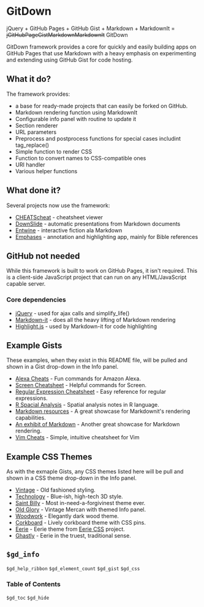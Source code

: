 # GitDown
jQuery + GitHub Pages + GitHub Gist + Markdown + MarkdownIt =  
~~jGitHubPageGistMarkdownMarkdownIt~~ GitDown

GitDown framework provides a core for quickly and easily building apps on GitHub Pages that use Markdown with a heavy emphasis on experimenting and extending using GitHub Gist for code hosting.

## What it do?
The framework provides:
- a base for ready-made projects that can easily be forked on GitHub.
- Markdown rendering function using MarkdownIt
- Configurable info panel with routine to update it
- Section renderer
- URL parameters
- Preprocess and postprocess functions for special cases includint tag_replace()
- Simple function to render CSS
- Function to convert names to CSS-compatible ones
- URI handler
- Various helper functions

## What done it?
Several projects now use the framework:
- [CHEATScheat](https://ugotsta.github.io/cheats/) - cheatsheet viewer
- [DownSlide](https://ugotsta.github.io/downslide/) - automatic presentations from Markdown documents
- [Entwine](https://ugotsta.github.io/entwine/) - interactive fiction ala Markdown
- [Emphases](https://ugotsta.github.io/emphases/) - annotation and highlighting app, mainly for Bible references

## GitHub not needed
While this framework is built to work on GitHub Pages, it isn't required. This is a client-side JavaScript project that can run on any HTML/JavaScript capable server.

### Core dependencies
- [jQuery](https://jquery.com/) - used for ajax calls and simplify_life()
- [Markdown-it](https://markdown-it.github.io/) - does all the heavy lifting of Markdown rendering
- [Highlight.js](https://highlightjs.org/) - used by Markdown-it for code highlighting

## Example Gists
These examples, when they exist in this README file, will be pulled and shown in a Gist drop-down in the Info panel.
- [Alexa Cheats](?gist=2a06603706fd7c2eb5c93f34ed316354) - Fun commands for Amazon Alexa.
- [Screen Cheatsheet](?gist=af918e1618682638aa82) - Helpful commands for Screen.
- [Regular Expression Cheatsheet](?gist=3893f6ac9447f7ee27fe) - Easy reference for regular expressions.
- [R Spacial Analysis](?gist=fc661f26ef51eae6377b) - Spatial analysis notes in R language.
- [Markdown resources](?gist=eba62d45c82d0767a5a0) - A great showcase for Markdownit's rendering capabilities.
- [An exhibit of Markdown](?gist=deb74713e6aff8fdfce2) - Another great showcase for Markdown rendering.
- [Vim Cheats](?gist=c002acb756d5cf09b1ad98494a81baa3) - Simple, intuitive cheatsheet for Vim

## Example CSS Themes
As with the exmaple Gists, any CSS themes listed here will be pull and shown in a CSS theme drop-down in the Info panel.
- [Vintage](?css=686ce03846004fd858579392ca0db2c1) - Old fashioned styling.
- [Technology](?css=adc373c2d5a5d2b07821686e93a9630b) - Blue-ish, high-tech 3D style.
- [Saint Billy](?css=76c39d26b1b44e07bd7a783311caded8) - Most in-need-a-forgivinest theme ever.
- [Old Glory](?css=43bff1c9c6ae8a829f67bd707ee8f142) - Vintage Mercan with themed Info panel.
- [Woodwork](?css=c604615983fc6cdd5ebdbdd053800298) - Elegantly dark wood theme.
- [Corkboard](?css=ada930f9dae1d0a8d95f41cb7a56d658) - Lively corkboard theme with CSS pins.
- [Eerie](?css=7ac556b27c2cd34b00aa59e0d3621dea) - Eerie theme from [Eerie CSS](https://ugotsta.github.io/eerie-css/) project.
- [Ghastly](?css=d1a6d5621b883bf6af886855d853d502) - Eerie in the truest, traditional sense.

## `$gd_info`
`$gd_help_ribbon`
`$gd_element_count`
`$gd_gist`
`$gd_css`

### Table of Contents
`$gd_toc`
`$gd_hide`
